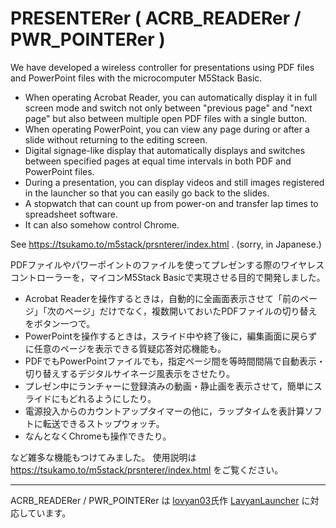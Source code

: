# PRESENTERer ( ACRB_READERer / PWR_POINTERer )
We have developed a wireless controller for presentations using PDF files and PowerPoint files with the microcomputer M5Stack Basic.

- When operating Acrobat Reader, you can automatically display it in full screen mode and switch not only between "previous page" and "next page" but also between multiple open PDF files with a single button.
- When operating PowerPoint, you can view any page during or after a slide without returning to the editing screen.
- Digital signage-like display that automatically displays and switches between specified pages at equal time intervals in both PDF and PowerPoint files.
- During a presentation, you can display videos and still images registered in the launcher so that you can easily go back to the slides.
- A stopwatch that can count up from power-on and transfer lap times to spreadsheet software.
- It can also somehow control Chrome.

See https://tsukamo.to/m5stack/prsnterer/index.html . (sorry, in Japanese.)

PDFファイルやパワーポイントのファイルを使ってプレゼンする際のワイヤレスコントローラーを，マイコンM5Stack Basicで実現させる目的で開発しました。

- Acrobat Readerを操作するときは，自動的に全画面表示させて「前のページ」「次のページ」だけでなく，複数開いておいたPDFファイルの切り替えをボタン一つで。
- PowerPointを操作するときは，スライド中や終了後に，編集画面に戻らずに任意のページを表示できる質疑応答対応機能も。
- PDFでもPowerPointファイルでも，指定ページ間を等時間間隔で自動表示・切り替えするデジタルサイネージ風表示をさせたり。
- プレゼン中にランチャーに登録済みの動画・静止画を表示させて，簡単にスライドにもどれるようにしたり。
- 電源投入からのカウントアップタイマーの他に，ラップタイムを表計算ソフトに転送できるストップウォッチ。
- なんとなくChromeも操作できたり。

など雑多な機能もつけてみました。
使用説明は https://tsukamo.to/m5stack/prsnterer/index.html をご覧ください。

***
ACRB_READERer / PWR_POINTERer は [lovyan03](https://github.com/lovyan03)氏作 [LavyanLauncher](https://github.com/lovyan03/M5Stack_LovyanLauncher) に対応しています。
